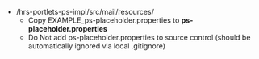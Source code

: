 * /hrs-portlets-ps-impl/src/mail/resources/
	* Copy EXAMPLE_ps-placeholder.properties to **ps-placeholder.properties**
	* Do Not add ps-placeholder.properties to source control (should be automatically ignored via local .gitignore)

